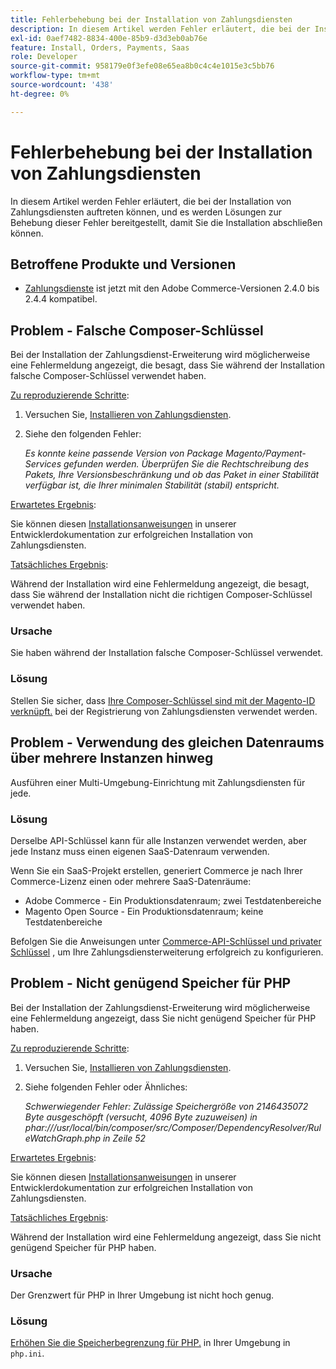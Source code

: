 ```yaml
---
title: Fehlerbehebung bei der Installation von Zahlungsdiensten
description: In diesem Artikel werden Fehler erläutert, die bei der Installation von Zahlungsdiensten auftreten können, und es werden Lösungen zur Behebung dieser Fehler bereitgestellt, damit Sie die Installation abschließen können.
exl-id: 0aef7482-8834-400e-85b9-d3d3eb0ab76e
feature: Install, Orders, Payments, Saas
role: Developer
source-git-commit: 958179e0f3efe08e65ea8b0c4c4e1015e3c5bb76
workflow-type: tm+mt
source-wordcount: '438'
ht-degree: 0%

---
```


# Fehlerbehebung bei der Installation von Zahlungsdiensten

In diesem Artikel werden Fehler erläutert, die bei der Installation von Zahlungsdiensten auftreten können, und es werden Lösungen zur Behebung dieser Fehler bereitgestellt, damit Sie die Installation abschließen können.

## Betroffene Produkte und Versionen

* [Zahlungsdienste](https://marketplace.magento.com/magento-payment-services.html) ist jetzt mit den Adobe Commerce-Versionen 2.4.0 bis 2.4.4 kompatibel.

## Problem - Falsche Composer-Schlüssel

Bei der Installation der Zahlungsdienst-Erweiterung wird möglicherweise eine Fehlermeldung angezeigt, die besagt, dass Sie während der Installation falsche Composer-Schlüssel verwendet haben.

<u>Zu reproduzierende Schritte</u>:

1. Versuchen Sie, [Installieren von Zahlungsdiensten](https://experienceleague.adobe.com/docs/commerce-merchant-services/payment-services/get-started/install.html).
1. Siehe den folgenden Fehler:

   *Es konnte keine passende Version von Package Magento/Payment-Services gefunden werden. Überprüfen Sie die Rechtschreibung des Pakets, Ihre Versionsbeschränkung und ob das Paket in einer Stabilität verfügbar ist, die Ihrer minimalen Stabilität (stabil) entspricht.*

<u>Erwartetes Ergebnis</u>:

Sie können diesen [Installationsanweisungen](https://experienceleague.adobe.com/docs/commerce-merchant-services/payment-services/get-started/install.html) in unserer Entwicklerdokumentation zur erfolgreichen Installation von Zahlungsdiensten.

<u>Tatsächliches Ergebnis</u>:

Während der Installation wird eine Fehlermeldung angezeigt, die besagt, dass Sie während der Installation nicht die richtigen Composer-Schlüssel verwendet haben.

### Ursache

Sie haben während der Installation falsche Composer-Schlüssel verwendet.

### Lösung

Stellen Sie sicher, dass [Ihre Composer-Schlüssel sind mit der Magento-ID verknüpft.](https://experienceleague.adobe.com/docs/commerce-merchant-services/payment-services/get-started/install.html#incorrect-composer-keys) bei der Registrierung von Zahlungsdiensten verwendet werden.

## Problem - Verwendung des gleichen Datenraums über mehrere Instanzen hinweg

Ausführen einer Multi-Umgebung-Einrichtung mit Zahlungsdiensten für jede.

### Lösung

Derselbe API-Schlüssel kann für alle Instanzen verwendet werden, aber jede Instanz muss einen eigenen SaaS-Datenraum verwenden.

Wenn Sie ein SaaS-Projekt erstellen, generiert Commerce je nach Ihrer Commerce-Lizenz einen oder mehrere SaaS-Datenräume:

* Adobe Commerce - Ein Produktionsdatenraum; zwei Testdatenbereiche
* Magento Open Source - Ein Produktionsdatenraum; keine Testdatenbereiche

Befolgen Sie die Anweisungen unter [Commerce-API-Schlüssel und privater Schlüssel](https://experienceleague.adobe.com/docs/commerce-merchant-services/payment-services/get-started/connect.html#obtain-api-credentials) , um Ihre Zahlungsdiensterweiterung erfolgreich zu konfigurieren.

## Problem - Nicht genügend Speicher für PHP

Bei der Installation der Zahlungsdienst-Erweiterung wird möglicherweise eine Fehlermeldung angezeigt, dass Sie nicht genügend Speicher für PHP haben.

<u>Zu reproduzierende Schritte</u>:

1. Versuchen Sie, [Installieren von Zahlungsdiensten](https://experienceleague.adobe.com/docs/commerce-merchant-services/payment-services/get-started/install.html).
1. Siehe folgenden Fehler oder Ähnliches:

   *Schwerwiegender Fehler: Zulässige Speichergröße von 2146435072 Byte ausgeschöpft (versucht, 4096 Byte zuzuweisen) in phar:///usr/local/bin/composer/src/Composer/DependencyResolver/RuleWatchGraph.php in Zeile 52*

<u>Erwartetes Ergebnis</u>:

Sie können diesen [Installationsanweisungen](https://experienceleague.adobe.com/docs/commerce-merchant-services/payment-services/get-started/install.html) in unserer Entwicklerdokumentation zur erfolgreichen Installation von Zahlungsdiensten.

<u>Tatsächliches Ergebnis</u>:

Während der Installation wird eine Fehlermeldung angezeigt, dass Sie nicht genügend Speicher für PHP haben.

### Ursache

Der Grenzwert für PHP in Ihrer Umgebung ist nicht hoch genug.

### Lösung

[Erhöhen Sie die Speicherbegrenzung für PHP.](https://experienceleague.adobe.com/docs/commerce-merchant-services/payment-services/get-started/install.html#not-enough-memory-for-php) in Ihrer Umgebung in `php.ini`.
